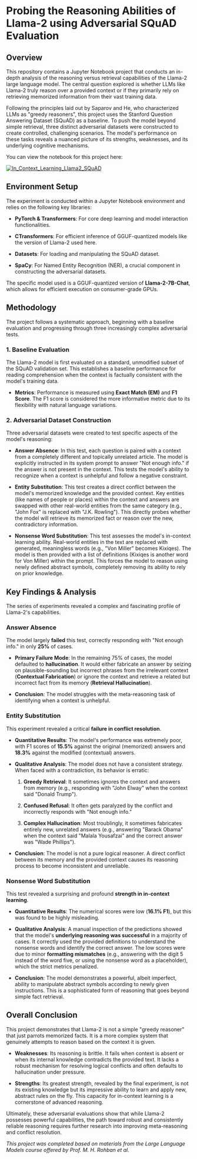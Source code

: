 **Probing the Reasoning Abilities of Llama-2 using Adversarial SQuAD Evaluation**
=================================================================================

**Overview**
------------

This repository contains a Jupyter Notebook project that conducts an in-depth analysis of the reasoning versus retrieval capabilities of the Llama-2 large language model. The central question explored is whether LLMs like Llama-2 truly reason over a provided context or if they primarily rely on retrieving memorized information from their vast training data.

Following the principles laid out by Saparov and He, who characterized LLMs as "greedy reasoners", this project uses the Stanford Question Answering Dataset (SQuAD) as a baseline. To push the model beyond simple retrieval, three distinct adversarial datasets were constructed to create controlled, challenging scenarios. The model's performance on these tasks reveals a nuanced picture of its strengths, weaknesses, and its underlying cognitive mechanisms.

You can view the notebook for this project here:

[![In_Context_Learning_Llama2_SQuAD](https://colab.research.google.com/assets/colab-badge.svg)](https://colab.research.google.com/drive/1P2zMIP7jli6uDltvb4vZMvj9pPs93o-K?usp=sharing)


**Environment Setup**
---------------------

The experiment is conducted within a Jupyter Notebook environment and relies on the following key libraries:

*   **PyTorch & Transformers**: For core deep learning and model interaction functionalities.
    
*   **CTransformers**: For efficient inference of GGUF-quantized models like the version of Llama-2 used here.
    
*   **Datasets**: For loading and manipulating the SQuAD dataset.
    
*   **SpaCy**: For Named Entity Recognition (NER), a crucial component in constructing the adversarial datasets.
    

The specific model used is a GGUF-quantized version of **Llama-2-7B-Chat**, which allows for efficient execution on consumer-grade GPUs.

**Methodology**
---------------

The project follows a systematic approach, beginning with a baseline evaluation and progressing through three increasingly complex adversarial tests.

### **1\. Baseline Evaluation**

The Llama-2 model is first evaluated on a standard, unmodified subset of the SQuAD validation set. This establishes a baseline performance for reading comprehension when the context is factually consistent with the model's training data.

*   **Metrics**: Performance is measured using **Exact Match (EM)** and **F1 Score**. The F1 score is considered the more informative metric due to its flexibility with natural language variations.
    

### **2\. Adversarial Dataset Construction**

Three adversarial datasets were created to test specific aspects of the model's reasoning:

*   **Answer Absence**: In this test, each question is paired with a context from a completely different and topically unrelated article. The model is explicitly instructed in its system prompt to answer "Not enough info." if the answer is not present in the context. This tests the model's ability to recognize when a context is unhelpful and follow a negative constraint.
    
*   **Entity Substitution**: This test creates a direct conflict between the model's memorized knowledge and the provided context. Key entities (like names of people or places) within the context and answers are swapped with other real-world entities from the same category (e.g., "John Fox" is replaced with "J.K. Rowling"). This directly probes whether the model will retrieve its memorized fact or reason over the new, contradictory information.
    
*   **Nonsense Word Substitution**: This test assesses the model's in-context learning ability. Real-world entities in the text are replaced with generated, meaningless words (e.g., "Von Miller" becomes Kixiqes). The model is then provided with a list of definitions (Kixiqes is another word for Von Miller) within the prompt. This forces the model to reason using newly defined abstract symbols, completely removing its ability to rely on prior knowledge.
    

**Key Findings & Analysis**
---------------------------

The series of experiments revealed a complex and fascinating profile of Llama-2's capabilities.

### **Answer Absence**

The model largely **failed** this test, correctly responding with "Not enough info." in only **25%** of cases.

*   **Primary Failure Mode**: In the remaining 75% of cases, the model defaulted to **hallucination**. It would either fabricate an answer by seizing on plausible-sounding but incorrect phrases from the irrelevant context (**Contextual Fabrication**) or ignore the context and retrieve a related but incorrect fact from its memory (**Retrieval Hallucination**).
    
*   **Conclusion**: The model struggles with the meta-reasoning task of identifying when a context is unhelpful.
    

### **Entity Substitution**

This experiment revealed a critical **failure in conflict resolution**.

*   **Quantitative Results**: The model's performance was extremely poor, with F1 scores of **15.5%** against the original (memorized) answers and **18.3%** against the modified (contextual) answers.
    
*   **Qualitative Analysis**: The model does not have a consistent strategy. When faced with a contradiction, its behavior is erratic:
    
    1.  **Greedy Retrieval**: It sometimes ignores the context and answers from memory (e.g., responding with "John Elway" when the context said "Donald Trump").
        
    2.  **Confused Refusal**: It often gets paralyzed by the conflict and incorrectly responds with "Not enough info."
        
    3.  **Complex Hallucination**: Most troublingly, it sometimes fabricates entirely new, unrelated answers (e.g., answering "Barack Obama" when the context said "Malala Yousafzai" and the correct answer was "Wade Phillips").
        
*   **Conclusion**: The model is not a pure logical reasoner. A direct conflict between its memory and the provided context causes its reasoning process to become inconsistent and unreliable.
    

### **Nonsense Word Substitution**

This test revealed a surprising and profound **strength in in-context learning**.

*   **Quantitative Results**: The numerical scores were low (**16.1% F1**), but this was found to be highly misleading.
    
*   **Qualitative Analysis**: A manual inspection of the predictions showed that the model's **underlying reasoning was successful** in a majority of cases. It correctly used the provided definitions to understand the nonsense words and identify the correct answer. The low scores were due to minor **formatting mismatches** (e.g., answering with the digit 5 instead of the word five, or using the nonsense word as a placeholder), which the strict metrics penalized.
    
*   **Conclusion**: The model demonstrates a powerful, albeit imperfect, ability to manipulate abstract symbols according to newly given instructions. This is a sophisticated form of reasoning that goes beyond simple fact retrieval.
    

**Overall Conclusion**
----------------------

This project demonstrates that Llama-2 is not a simple "greedy reasoner" that just parrots memorized facts. It is a more complex system that genuinely attempts to reason based on the context it is given.

*   **Weaknesses**: Its reasoning is brittle. It fails when context is absent or when its internal knowledge contradicts the provided text. It lacks a robust mechanism for resolving logical conflicts and often defaults to hallucination under pressure.
    
*   **Strengths**: Its greatest strength, revealed by the final experiment, is not its existing knowledge but its impressive ability to learn and apply new, abstract rules on the fly. This capacity for in-context learning is a cornerstone of advanced reasoning.
    

Ultimately, these adversarial evaluations show that while Llama-2 possesses powerful capabilities, the path toward robust and consistently reliable reasoning requires further research into improving meta-reasoning and conflict resolution.

_This project was completed based on materials from the Large Language Models course offered by Prof. M. H. Rohban et al._
